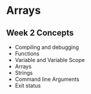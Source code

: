 # Arrays

## Week 2 Concepts
- Compiling and debugging
- Functions
- Variable and Variable Scope
- Arrays
- Strings
- Command line Arguments
- Exit status
